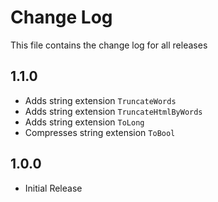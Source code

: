 # Change Log

This file contains the change log for all releases

## 1.1.0

* Adds string extension `TruncateWords`
* Adds string extension `TruncateHtmlByWords`
* Adds string extension `ToLong`
* Compresses string extension `ToBool`

## 1.0.0

* Initial Release

